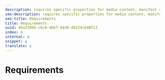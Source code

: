 ```yaml
---
description: requires specific properties for media content, manifest content, DRM, and software versions.
seo-description: requires specific properties for media content, manifest content, DRM, and software versions.
seo-title: Requirements
title: Requirements
uuid: 48a23866-c6c6-4b6f-8430-d6224c840f13
index: n
internal: n
snippet: y
translate: y
---
```


# Requirements

